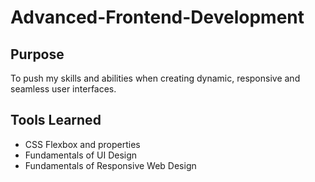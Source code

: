 # Advanced-Frontend-Development

## Purpose

To push my skills and abilities when creating dynamic, responsive and seamless user interfaces.

## Tools Learned

- CSS Flexbox and properties
- Fundamentals of UI Design
- Fundamentals of Responsive Web Design